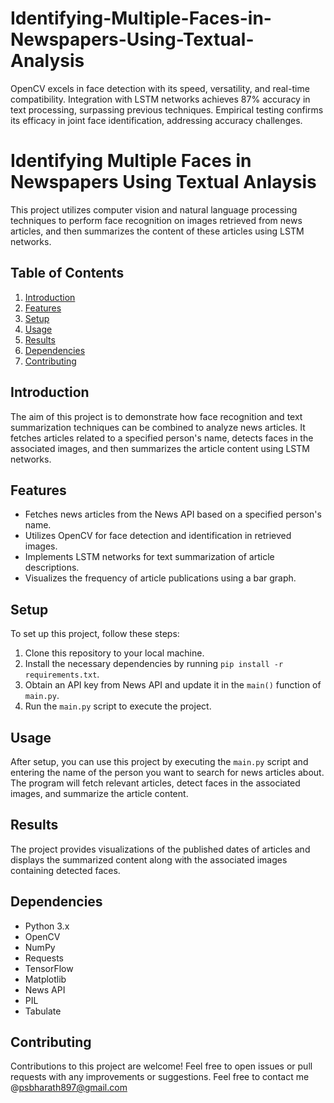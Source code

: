 # Identifying-Multiple-Faces-in-Newspapers-Using-Textual-Analysis
OpenCV excels in face detection with its speed, versatility, and real-time compatibility. Integration with LSTM networks achieves 87% accuracy in text processing, surpassing previous techniques. Empirical testing confirms its efficacy in joint face identification, addressing accuracy challenges.

# Identifying Multiple Faces in Newspapers Using Textual Anlaysis
This project utilizes computer vision and natural language processing techniques to perform face recognition on images retrieved from news articles, and then summarizes the content of these articles using LSTM networks.

## Table of Contents
1. [Introduction](#introduction)
2. [Features](#features)
3. [Setup](#setup)
4. [Usage](#usage)
5. [Results](#results)
6. [Dependencies](#dependencies)
7. [Contributing](#contributing)


## Introduction
The aim of this project is to demonstrate how face recognition and text summarization techniques can be combined to analyze news articles. It fetches articles related to a specified person's name, detects faces in the associated images, and then summarizes the article content using LSTM networks.

## Features
- Fetches news articles from the News API based on a specified person's name.
- Utilizes OpenCV for face detection and identification in retrieved images.
- Implements LSTM networks for text summarization of article descriptions.
- Visualizes the frequency of article publications using a bar graph.

## Setup
To set up this project, follow these steps:
1. Clone this repository to your local machine.
2. Install the necessary dependencies by running `pip install -r requirements.txt`.
3. Obtain an API key from News API and update it in the `main()` function of `main.py`.
4. Run the `main.py` script to execute the project.

## Usage
After setup, you can use this project by executing the `main.py` script and entering the name of the person you want to search for news articles about. The program will fetch relevant articles, detect faces in the associated images, and summarize the article content.

## Results
The project provides visualizations of the published dates of articles and displays the summarized content along with the associated images containing detected faces.

## Dependencies
- Python 3.x
- OpenCV
- NumPy
- Requests
- TensorFlow
- Matplotlib
- News API
- PIL
- Tabulate

## Contributing
Contributions to this project are welcome! Feel free to open issues or pull requests with any improvements or suggestions.
Feel free to contact me @psbharath897@gmail.com


